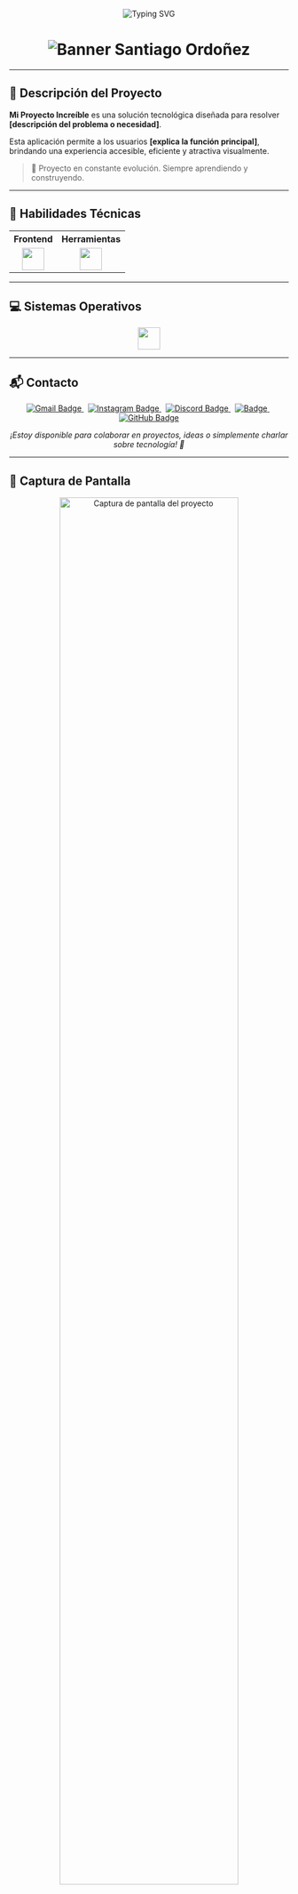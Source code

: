 <!-- Encabezado animado con tu nombre -->
<p align="center">
  <img src="https://readme-typing-svg.demolab.com?font=Fira+Code&size=30&pause=1000&color=00F0FF&center=true&vCenter=true&width=700&lines=%F0%9F%9A%80+Hola%2C+soy+Santiago+Ordo%C3%B1ez;Desarrollador+Full+Stack+%F0%9F%94%A7;Amante+de+la+tecnolog%C3%ADa+y+la+innovaci%C3%B3n+%F0%9F%94%BB;Creador+de+proyectos+web%2C+m%C3%B3viles+y+Arduino+%F0%9F%A4%96" alt="Typing SVG">
</p>

<!-- Banner gráfico con tu nombre -->
<h1 align="center">
  <img src="https://capsule-render.vercel.app/api?type=waving&color=0:00F0FF,100:0077FF&height=150&section=header&text=Santiago%20Ordoñez&fontSize=40&fontColor=ffffff&animation=fadeIn" alt="Banner Santiago Ordoñez">
</h1>

---

## 🧠 Descripción del Proyecto

**Mi Proyecto Increíble** es una solución tecnológica diseñada para resolver **[descripción del problema o necesidad]**.

Esta aplicación permite a los usuarios **[explica la función principal]**, brindando una experiencia accesible, eficiente y atractiva visualmente.

> 🚧 Proyecto en constante evolución. Siempre aprendiendo y construyendo.

---

## 🚀 Habilidades Técnicas

<table align="center">
  <tr>
    <th>Frontend</th>
    <th>Herramientas</th>
  </tr>
  <tr>
    <td align="center">
      <img src="https://skillicons.dev/icons?i=html,css,js,react,nodejs,django,python&theme=light" height="40"/>
    </td>
    <td align="center">
      <img src="https://skillicons.dev/icons?i=arduino,vscode,github,git&theme=light" height="40"/>
    </td>
  </tr>
</table>

---

## 💻 Sistemas Operativos

<p align="center">
  <img src="https://skillicons.dev/icons?i=windows,linux,ubuntu&theme=light" height="40" />
</p>

---

## 📬 Contacto

<p align="center">
  <a href="mailto:tuemail@gmail.com" target="_blank">
    <img src="https://img.shields.io/badge/Gmail-D14836?style=for-the-badge&logo=gmail&logoColor=white" alt="Gmail Badge"/>
  </a>
  &nbsp;
  <a href="https://instagram.com/tuusuario" target="_blank">
    <img src="https://img.shields.io/badge/Instagram-E4405F?style=for-the-badge&logo=instagram&logoColor=white" alt="Instagram Badge"/>
  </a>
  &nbsp;
  <a href="https://discord.com/users/TuID" target="_blank">
    <img src="https://img.shields.io/badge/Discord-5865F2?style=for-the-badge&logo=discord&logoColor=white" alt="Discord Badge"/>
  </a>
  &nbsp;
  <a href="https://www.linkedin.com/in/tuusuario" target="_blank">
    <img src="https://img.shields.io/badge/LinkedIn-0077B5?style=for-the-badge&logo=linkedin&logoColor=white" alt=" Badge"/>
  </a>
  &nbsp;
  <a href="https://github.com/tuusuario" target="_blank">
    <img src="https://img.shields.io/badge/GitHub-181717?style=for-the-badge&logo=github&logoColor=white" alt="GitHub Badge"/>
  </a>
</p>

<p align="center"><i>¡Estoy disponible para colaborar en proyectos, ideas o simplemente charlar sobre tecnología! 🚀</i></p>

---

## 📸 Captura de Pantalla

<p align="center">
  <img src="assets/screenshot.png" width="80%" alt="Captura de pantalla del proyecto" />
</p>
